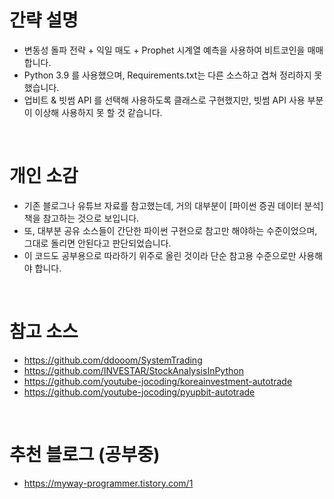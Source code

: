 # 간략 설명
- 변동성 돌파 전략 + 익일 매도 + Prophet 시계열 예측을 사용하여 비트코인을 매매합니다.
- Python 3.9 를 사용했으며, Requirements.txt는 다른 소스하고 겹쳐 정리하지 못했습니다.
- 업비트 & 빗썸 API 를 선택해 사용하도록 클래스로 구현했지만, 빗썸 API 사용 부분이 이상해 사용하지 못 할 것 같습니다.

<br />

# 개인 소감
- 기존 블로그나 유튜브 자료를 참고했는데, 거의 대부분이 [파이썬 증권 데이터 분석] 책을 참고하는 것으로 보입니다.
- 또, 대부분 공유 소스들이 간단한 파이썬 구현으로 참고만 해야하는 수준이었으며, 그대로 돌리면 안된다고 판단되었습니다.
- 이 코드도 공부용으로 따라하기 위주로 올린 것이라 단순 참고용 수준으로만 사용해야 합니다. 

<br />

# 참고 소스
 - https://github.com/ddooom/SystemTrading
 - https://github.com/INVESTAR/StockAnalysisInPython
 - https://github.com/youtube-jocoding/koreainvestment-autotrade
 - https://github.com/youtube-jocoding/pyupbit-autotrade

<br />

# 추천 블로그 (공부중)
- https://myway-programmer.tistory.com/1
